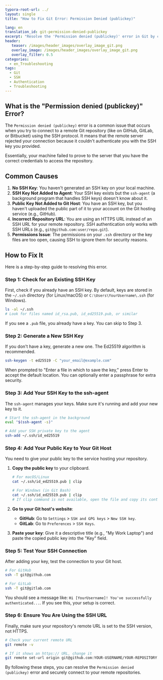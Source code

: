 ```yaml
---
typora-root-url: ../
layout: single
title: "How to Fix Git Error: Permission Denied (publickey)"

lang: en
translation_id: git-permission-denied-publickey
excerpt: "Resolve the 'Permission denied (publickey)' error in Git by correctly generating an SSH key, adding it to the ssh-agent, and registering it with your Git hosting provider."
header:
   teaser: /images/header_images/overlay_image_git.png
   overlay_image: /images/header_images/overlay_image_git.png
   overlay_filter: 0.5
categories:
  - en_Troubleshooting
tags:
  - Git
  - SSH
  - Authentication
  - Troubleshooting
---
```


## What is the "Permission denied (publickey)" Error?

The `Permission denied (publickey)` error is a common issue that occurs when you try to connect to a remote Git repository (like on GitHub, GitLab, or Bitbucket) using the SSH protocol. It means that the remote server rejected your connection because it couldn't authenticate you with the SSH key you provided.

Essentially, your machine failed to prove to the server that you have the correct credentials to access the repository.

## Common Causes

1.  **No SSH Key**: You haven't generated an SSH key on your local machine.
2.  **SSH Key Not Added to Agent**: Your SSH key exists but the `ssh-agent` (a background program that handles SSH keys) doesn't know about it.
3.  **Public Key Not Added to Git Host**: You have an SSH key, but you haven't uploaded the public part of it to your account on the Git hosting service (e.g., GitHub).
4.  **Incorrect Repository URL**: You are using an HTTPS URL instead of an SSH URL for your remote repository. SSH authentication only works with SSH URLs (e.g., `git@github.com:user/repo.git`).
5.  **Permissions Issue**: The permissions on your `.ssh` directory or the key files are too open, causing SSH to ignore them for security reasons.

## How to Fix It

Here is a step-by-step guide to resolving this error.

### Step 1: Check for an Existing SSH Key

First, check if you already have an SSH key. By default, keys are stored in the `~/.ssh` directory (for Linux/macOS) or `C:\Users\YourUsername\.ssh` (for Windows).

```bash
ls -al ~/.ssh
# Look for files named id_rsa.pub, id_ed25519.pub, or similar
```

If you see a `.pub` file, you already have a key. You can skip to Step 3.

### Step 2: Generate a New SSH Key

If you don't have a key, generate a new one. The Ed25519 algorithm is recommended.

```bash
ssh-keygen -t ed25519 -C "your_email@example.com"
```

When prompted to "Enter a file in which to save the key," press Enter to accept the default location. You can optionally enter a passphrase for extra security.

### Step 3: Add Your SSH Key to the ssh-agent

The `ssh-agent` manages your keys. Make sure it's running and add your new key to it.

```bash
# Start the ssh-agent in the background
eval "$(ssh-agent -s)"

# Add your SSH private key to the agent
ssh-add ~/.ssh/id_ed25519
```

### Step 4: Add Your Public Key to Your Git Host

You need to give your public key to the service hosting your repository.

1.  **Copy the public key** to your clipboard.

    ```bash
    # For macOS/Linux
    cat ~/.ssh/id_ed25519.pub | clip

    # For Windows (in Git Bash)
    cat ~/.ssh/id_ed25519.pub | clip
    # If clip command is not available, open the file and copy its content manually
    ```

2.  **Go to your Git host's website**:
    - **GitHub**: Go to `Settings` > `SSH and GPG keys` > `New SSH key`.
    - **GitLab**: Go to `Preferences` > `SSH Keys`.
3.  **Paste your key**: Give it a descriptive title (e.g., "My Work Laptop") and paste the copied public key into the "Key" field.

### Step 5: Test Your SSH Connection

After adding your key, test the connection to your Git host.

```bash
# For GitHub
ssh -T git@github.com

# For GitLab
ssh -T git@gitlab.com
```

You should see a message like: `Hi [YourUsername]! You've successfully authenticated...`. If you see this, your setup is correct.

### Step 6: Ensure You Are Using the SSH URL

Finally, make sure your repository's remote URL is set to the SSH version, not HTTPS.

```bash
# Check your current remote URL
git remote -v

# If it shows an https:// URL, change it
git remote set-url origin git@github.com:YOUR-USERNAME/YOUR-REPOSITORY.git
```

By following these steps, you can resolve the `Permission denied (publickey)` error and securely connect to your remote repositories.
